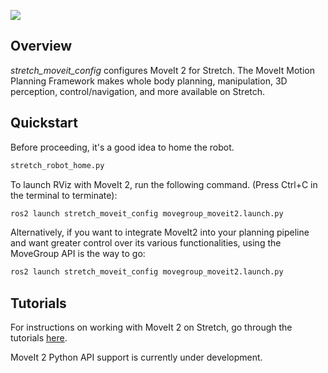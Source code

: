 ![](../images/banner.png)

## Overview

*stretch_moveit_config* configures MoveIt 2 for Stretch. The MoveIt Motion Planning Framework makes whole body planning, manipulation, 3D perception, control/navigation, and more available on Stretch.

## Quickstart

Before proceeding, it's a good idea to home the robot.
```bash
stretch_robot_home.py
```

To launch RViz with MoveIt 2, run the following command. (Press Ctrl+C in the terminal to terminate):
```bash
ros2 launch stretch_moveit_config movegroup_moveit2.launch.py
```

Alternatively, if you want to integrate MoveIt2 into your planning pipeline and want greater control over its various functionalities, using the MoveGroup API is the way to go:
```bash
ros2 launch stretch_moveit_config movegroup_moveit2.launch.py
```

## Tutorials

For instructions on working with MoveIt 2 on Stretch, go through the tutorials [here](https://docs.hello-robot.com/0.2/stretch-tutorials/ros2/moveit_basics/).

MoveIt 2 Python API support is currently under development.
